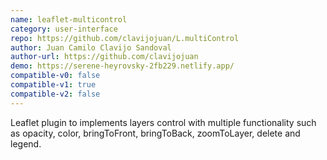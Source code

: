 ```yaml
---
name: leaflet-multicontrol
category: user-interface
repo: https://github.com/clavijojuan/L.multiControl
author: Juan Camilo Clavijo Sandoval
author-url: https://github.com/clavijojuan
demo: https://serene-heyrovsky-2fb229.netlify.app/
compatible-v0: false
compatible-v1: true
compatible-v2: false
---
```


Leaflet plugin to implements layers control with multiple functionality such as opacity, color, bringToFront, bringToBack, zoomToLayer, delete and legend.
